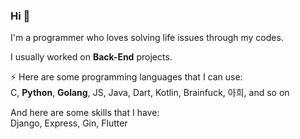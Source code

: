 ### Hi 👋
I'm a programmer who loves solving life issues through my codes.

I usually worked on **Back-End** projects.

⚡ Here are some programming languages that I can use:  
C, **Python**, **Golang**, JS, Java, Dart, Kotlin, Brainfuck, 아희, and so on

And here are some skills that I have:  
Django, Express, Gin, Flutter

<!--
**code-yeongyu/code-yeongyu** is a ✨ _special_ ✨ repository because its `README.md` (this file) appears on your GitHub profile.

Here are some ideas to get you started:

- 🔭 I’m currently working on ...
- 🌱 I’m currently learning ...
- 👯 I’m looking to collaborate on ...
- 🤔 I’m looking for help with ...
- 💬 Ask me about ...
- 📫 How to reach me: ...
- 😄 Pronouns: ...
- ⚡ Fun fact: ...
-->

